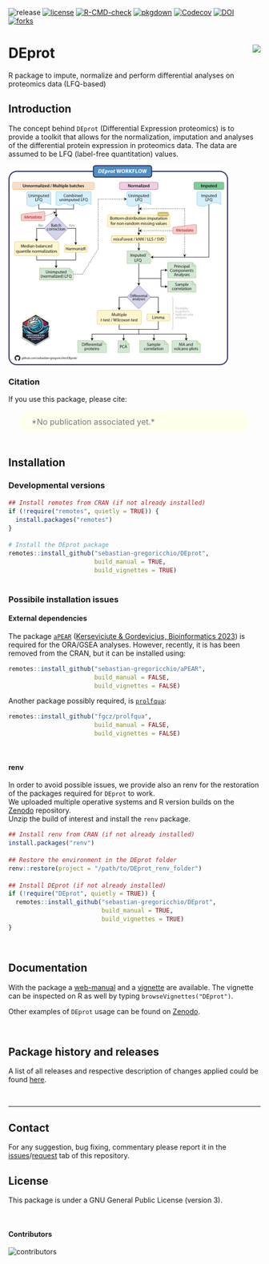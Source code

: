 ![release](https://img.shields.io/github/v/release/sebastian-gregoricchio/DEprot?sort=semver)
[![license](https://img.shields.io/badge/License-GPLv3-blue.svg)](https://sebastian-gregoricchio.github.io/DEprot/LICENSE.md/LICENSE)
[![R-CMD-check](https://github.com/sebastian-gregoricchio/DEprot/actions/workflows/R-CMD-check.yaml/badge.svg)](https://github.com/sebastian-gregoricchio/DEprot/actions/workflows/R-CMD-check.yaml)
[![pkgdown](https://github.com/sebastian-gregoricchio/DEprot/actions/workflows/pkgdown.yaml/badge.svg)](https://github.com/sebastian-gregoricchio/DEprot/actions/workflows/pkgdown.yaml)
[![Codecov](https://codecov.io/gh/sebastian-gregoricchio/DEprot/branch/main/graph/badge.svg)](https://app.codecov.io/gh/sebastian-gregoricchio/DEprot)
[![DOI](https://zenodo.org/badge/DOI/10.5281/zenodo.14823763.svg)](https://doi.org/10.5281/zenodo.14823763)
[![forks](https://img.shields.io/github/forks/sebastian-gregoricchio/DEprot?style=social)](https://github.com/sebastian-gregoricchio/DEprot/fork)
<!-- ![update](https://badges.pufler.dev/updated/sebastian-gregoricchio/DEprot)
![visits](https://badges.pufler.dev/visits/sebastian-gregoricchio/DEprot) -->
<!---![downloads](https://img.shields.io/github/downloads/sebastian-gregoricchio/DEprot/total.svg)--->

# DEprot [<img src="https://sebastian-gregoricchio.github.io/DEprot/DEprot_logo.png" align="right" height = 150/>](https://sebastian-gregoricchio.github.io/DEprot)

R package to impute, normalize and perform differential analyses on proteomics data (LFQ-based)


## Introduction
The concept behind `DEprot` (Differential Expression proteomics) is to provide a toolkit that allows for the normalization, imputation and analyses of the differential protein expression in proteomics data. The data are assumed to be LFQ (label-free quantitation) values.

[<img src="https://github.com/sebastian-gregoricchio/DEprot/blob/main/resources/DEprot_workflow.png" align="center" height=400 class="center"/>](https://sebastian-gregoricchio.github.io/DEprot)


### Citation
If you use this package, please cite:

<div class="warning" style='padding:2.5%; background-color:#ffffee; color:#787878; margin-left:5%; margin-right:5%; border-radius:15px;'>
<span>
<font size="-0.5">

<div style="margin-left:2%; margin-right:2%; text-align: justify">
*No publication associated yet.*
</div>
</font>

</span>
</div>

<br>


## Installation
### Developmental versions
```r
## Install remotes from CRAN (if not already installed)
if (!require("remotes", quietly = TRUE)) {
  install.packages("remotes")
}

# Install the DEprot package
remotes::install_github("sebastian-gregoricchio/DEprot",
                        build_manual = TRUE,
                        build_vignettes = TRUE)
                        

```

### Possibile installation issues
#### External dependencies
The package [`aPEAR`](https://github.com/kerseviciute/aPEAR) ([Kerseviciute & Gordevicius, Bioinformatics 2023](https://doi.org/10.1093/bioinformatics/btad672)) is required for the ORA/GSEA analyses. However, recently, it is has been removed from the CRAN, but it can be installed using:

```r
remotes::install_github("sebastian-gregoricchio/aPEAR",
                        build_manual = FALSE,
                        build_vignettes = FALSE)
```

Another package possibly required, is [`prolfqua`](https://github.com/fgcz/prolfqua):
```r
remotes::install_github("fgcz/prolfqua",
                        build_manual = FALSE,
                        build_vignettes = FALSE)
```

<br>

#### renv
In order to avoid possible issues, we provide also an renv for the restoration of the packages required for `DEprot` to work.<br>
We uploaded multiple operative systems and R version builds on the [Zenodo](https://doi.org/10.5281/zenodo.14823763) repository.<br>
Unzip the build of interest and install the `renv` package.

```r
## Install renv from CRAN (if not already installed)
install.packages("renv")

## Restore the environment in the DEprot folder
renv::restore(project = "/path/to/DEprot_renv_folder")

## Install DEprot (if not already installed)
if (!require("DEprot", quietly = TRUE)) {
  remotes::install_github("sebastian-gregoricchio/DEprot",
                          build_manual = TRUE,
                          build_vignettes = TRUE)
}
```




<br />

## Documentation
With the package a [web-manual](https://sebastian-gregoricchio.github.io/DEprot/docs/reference/index.html) and a [vignette](https://sebastian-gregoricchio.github.io/DEprot/doc/DEprot.overview.vignette.html) are available.
The vignette can be inspected on R as well by typing `browseVignettes("DEprot")`.

Other examples of `DEprot` usage can be found on [Zenodo](https://doi.org/10.5281/zenodo.14823763).


<br />

## Package history and releases
A list of all releases and respective description of changes applied could be found [here](https://sebastian-gregoricchio.github.io/DEprot/NEWS).

<br />

-----------------
## Contact
For any suggestion, bug fixing, commentary please report it in the [issues](https://github.com/sebastian-gregoricchio/DEprot/issues)/[request](https://github.com/sebastian-gregoricchio/DEprot/pulls) tab of this repository.

## License
This package is under a GNU General Public License (version 3).

<br />

#### Contributors
![contributors](https://badges.pufler.dev/contributors/sebastian-gregoricchio/DEprot?size=50&padding=5&bots=true)
